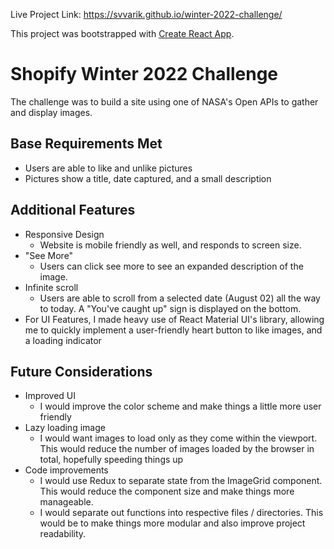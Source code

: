 Live Project Link: https://svvarik.github.io/winter-2022-challenge/

This project was bootstrapped with [Create React App](https://github.com/facebook/create-react-app).

# Shopify Winter 2022 Challenge

The challenge was to build a site using one of NASA's Open APIs to gather and display images. 

## Base Requirements Met
- Users are able to like and unlike pictures
- Pictures show a title, date captured, and a small description

## Additional Features
- Responsive Design
    - Website is mobile friendly as well, and responds to screen size.
- "See More"
    - Users can click see more to see an expanded description of the image.
- Infinite scroll
    - Users are able to scroll from a selected date (August 02) all the way to today. A "You've caught up" sign is displayed on the bottom.
- For UI Features, I made heavy use of React Material UI's library, allowing me to quickly implement a user-friendly heart button to like images, and a loading indicator

## Future Considerations
- Improved UI 
    - I would improve the color scheme and make things a little more user friendly
- Lazy loading image
    - I would want images to load only as they come within the viewport. This would reduce the number of images loaded by the browser in total, hopefully speeding things up 
- Code improvements
    - I would use Redux to separate state from the ImageGrid component. This would reduce the component size and make things more manageable.
    - I would separate out functions into respective files / directories. This would be to make things more modular and also improve project readability.
